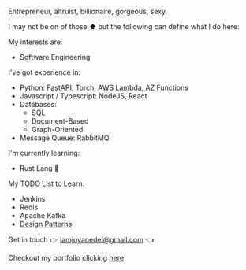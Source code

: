 Entrepreneur, altruist, billionaire, gorgeous, sexy.

I may not be on of those ⬆️ but the following can define what I do here:

My interests are:
* Software Engineering

I've got experience in:
* Python: FastAPI, Torch, AWS Lambda, AZ Functions
* Javascript / Typescript: NodeJS, React
* Databases:
  * SQL
  * Document-Based
  * Graph-Oriented
* Message Queue: RabbitMQ

I'm currently learning:
* Rust Lang 🌟

My TODO List to Learn:
* Jenkins
* Redis
* Apache Kafka
* [Design Patterns](https://learn.microsoft.com/en-us/azure/architecture/patterns/)

Get in touch 👉 iamjoyanedel@gmail.com 👈

Checkout my portfolio clicking [here](https://joyanedel.github.io/portfolio/)

<!---
joyanedel/joyanedel is a ✨ special ✨ repository because its `README.md` (this file) appears on your GitHub profile.
You can click the Preview link to take a look at your changes.
--->
